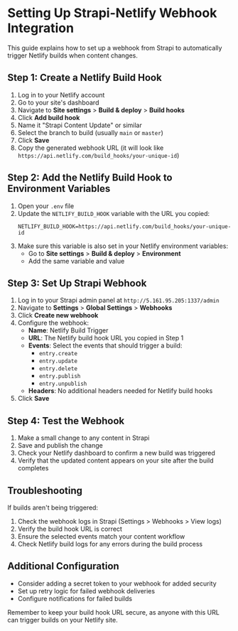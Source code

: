 # Setting Up Strapi-Netlify Webhook Integration

This guide explains how to set up a webhook from Strapi to automatically trigger Netlify builds when content changes.

## Step 1: Create a Netlify Build Hook

1. Log in to your Netlify account
2. Go to your site's dashboard
3. Navigate to **Site settings** > **Build & deploy** > **Build hooks**
4. Click **Add build hook**
5. Name it "Strapi Content Update" or similar
6. Select the branch to build (usually `main` or `master`)
7. Click **Save**
8. Copy the generated webhook URL (it will look like `https://api.netlify.com/build_hooks/your-unique-id`)

## Step 2: Add the Netlify Build Hook to Environment Variables

1. Open your `.env` file
2. Update the `NETLIFY_BUILD_HOOK` variable with the URL you copied:
   ```
   NETLIFY_BUILD_HOOK=https://api.netlify.com/build_hooks/your-unique-id
   ```
3. Make sure this variable is also set in your Netlify environment variables:
   - Go to **Site settings** > **Build & deploy** > **Environment**
   - Add the same variable and value

## Step 3: Set Up Strapi Webhook

1. Log in to your Strapi admin panel at `http://5.161.95.205:1337/admin`
2. Navigate to **Settings** > **Global Settings** > **Webhooks**
3. Click **Create new webhook**
4. Configure the webhook:
   - **Name**: Netlify Build Trigger
   - **URL**: The Netlify build hook URL you copied in Step 1
   - **Events**: Select the events that should trigger a build:
     - `entry.create`
     - `entry.update`
     - `entry.delete`
     - `entry.publish`
     - `entry.unpublish`
   - **Headers**: No additional headers needed for Netlify build hooks
5. Click **Save**

## Step 4: Test the Webhook

1. Make a small change to any content in Strapi
2. Save and publish the change
3. Check your Netlify dashboard to confirm a new build was triggered
4. Verify that the updated content appears on your site after the build completes

## Troubleshooting

If builds aren't being triggered:

1. Check the webhook logs in Strapi (Settings > Webhooks > View logs)
2. Verify the build hook URL is correct
3. Ensure the selected events match your content workflow
4. Check Netlify build logs for any errors during the build process

## Additional Configuration

- Consider adding a secret token to your webhook for added security
- Set up retry logic for failed webhook deliveries
- Configure notifications for failed builds

Remember to keep your build hook URL secure, as anyone with this URL can trigger builds on your Netlify site.

